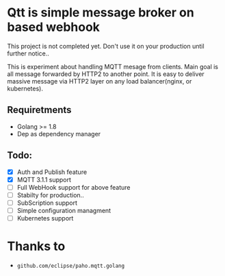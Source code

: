 # Qtt is simple message broker on based webhook


This project is not completed yet. Don't use it on your production until further notice..

This is experiment about handling MQTT mesage from clients. Main goal is all message forwarded by HTTP2 to another point. It is easy to deliver massive message via HTTP2 layer on any load balancer(nginx, or kubernetes).

## Requiretments
- Golang >= 1.8
- Dep as dependency manager


## Todo:
- [X] Auth and Publish feature
- [X] MQTT 3.1.1 support
- [ ] Full WebHook support for above feature
- [ ] Stabilty for production..
- [ ] SubScription support
- [ ] Simple configuration managment
- [ ] Kubernetes support

# Thanks to
- `github.com/eclipse/paho.mqtt.golang`
